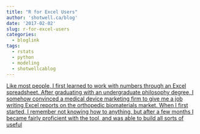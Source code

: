 ```yaml
---
title: "R for Excel Users"
author: 'shotwell.ca/blog'
date: '2017-02-02'
slug: r-for-excel-users
categories:
  - bloglink
tags:
  - rstats
  - python
  - modeling
  - shotwellcablog
---
```


[Like most people, I first learned to work with numbers through an Excel spreadsheet. After graduating with an undergraduate philosophy degree, I somehow convinced a medical device marketing firm to give me a job writing Excel reports on the orthopedic biomaterials market. When I first started, I remember not knowing how to anything, but after a few months I became fairly proficient with the tool, and was able to build all sorts of useful<i class="fas fa-external-link-alt"></i>](http://shotwell.ca/blog/2017/02/02/r-for-excel-users/)

